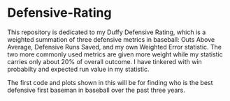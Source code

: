 # Defensive-Rating

This repository is dedicated to my Duffy Defensive Rating, which is a weighted summation of three defensive metrics in baseball: Outs Above Average, Defensive Runs Saved, and my own Weighted Error statistic.
The two more commonly used metrics are given more weight while my statistic carries only about 20% of overall outcome. I have tinkered with win probabilty and expected run value in my statistic. 

The first code and plots shown in this will be for finding who is the best defensive first baseman in baseball over the past three years. 
